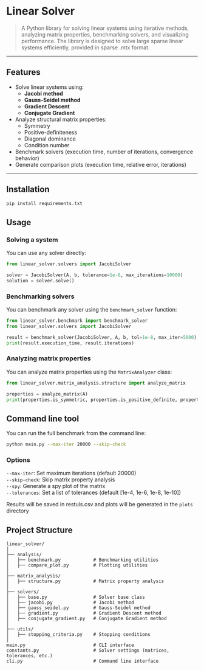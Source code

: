 # Linear Solver

> A Python library for solving linear systems using iterative methods, analyzing matrix properties, benchmarking solvers, and visualizing performance.  The library is designed to solve large sparse linear systems efficiently, provided in sparse .mtx format.
---

## Features

- Solve linear systems using:
  - **Jacobi method**
  - **Gauss-Seidel method**
  - **Gradient Descent**
  - **Conjugate Gradient**
- Analyze structural matrix properties:
  - Symmetry
  - Positive-definiteness
  - Diagonal dominance
  - Condition number
- Benchmark solvers (execution time, number of iterations, convergence behavior)
- Generate comparison plots (execution time, relative error, iterations)

---

## Installation

```bash
pip install requirements.txt
```

## Usage
### Solving a system
You can use any solver directly:
```python
from linear_solver.solvers import JacobiSolver

solver = JacobiSolver(A, b, tolerance=1e-6, max_iterations=10000)
solution = solver.solve()
```

### Benchmarking solvers
You can benchmark any solver using the `benchmark_solver` function:
```python
from linear_solver.benchmark import benchmark_solver
from linear_solver.solvers import JacobiSolver

result = benchmark_solver(JacobiSolver, A, b, tol=1e-8, max_iter=5000)
print(result.execution_time, result.iterations)
```

### Analyzing matrix properties
You can analyze matrix properties using the `MatrixAnalyzer` class:
```python
from linear_solver.matrix_analysis.structure import analyze_matrix

properties = analyze_matrix(A)
print(properties.is_symmetric, properties.is_positive_definite, properties.is_diagonally_dominant)
```

## Command line tool
You can run the full benchmark from the command line:
```bash
python main.py --max-iter 20000 --skip-check
```

### Options
`--max-iter`: Set maximum iterations (default 20000)  
`--skip-check`: Skip matrix property analysis  
`--spy`: Generate a spy plot of the matrix  
`--tolerances`: Set a list of tolerances (default [1e-4, 1e-6, 1e-8, 1e-10])  

Results will be saved in restuls.csv and plots will be generated in the `plots` directory

## Project Structure
``````
linear_solver/    
│  
├── analysis/  
│   ├── benchmark.py            # Benchmarking utilities  
│   ├── compare_plot.py         # Plotting utilities  
│  
├── matrix_analysis/  
│   ├── structure.py            # Matrix property analysis  
│  
├── solvers/  
│   ├── base.py                 # Solver base class  
│   ├── jacobi.py               # Jacobi method  
│   ├── gauss_seidel.py         # Gauss-Seidel method  
│   ├── gradient.py             # Gradient Descent method  
│   ├── conjugate_gradient.py   # Conjugate Gradient method  
│  
├── utils/  
│   ├── stopping_criteria.py    # Stopping conditions  
│  
main.py                         # CLI interface  
constants.py                    # Solver settings (matrices, tolerances, etc.)
cli.py                          # Command line interface
